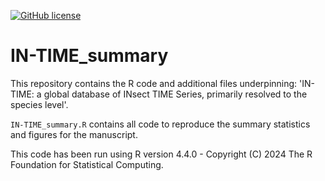 <!-- badges: start -->
[![GitHub license](https://img.shields.io/github/license/Naereen/StrapDown.js.svg)](https://github.com/03rcooke/IN-TIME_summary/blob/main/LICENSE)
<!-- badges: end -->

# IN-TIME_summary

This repository contains the R code and additional files underpinning: 'IN-TIME: a global database of INsect TIME Series, primarily resolved to the species level'.

`IN-TIME_summary.R` contains all code to reproduce the summary statistics and figures for the manuscript.

This code has been run using R version 4.4.0 - Copyright (C) 2024 The R Foundation for Statistical Computing.
